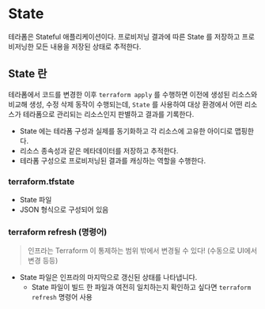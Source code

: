 # State
테라폼은 Stateful 애플리케이션이다. 프로비저닝 결과에 따른 State 를 저장하고 프로비저닝한 모든 내용을 저장된 상태로 추적한다.


## State 란
테라폼에서 코드를 변경한 이후 `terraform apply` 를 수행하면 이전에 생성된 리소스와 비교해 생성, 수정 삭제 동작이 수행되는데, 
`State` 를 사용하여 대상 환경에서 어떤 리소스가 테라폼으로 관리되는 리소스인지 판별하고 결과를 기록한다.

- State 에는 테라폼 구성과 실제를 동기화하고 각 리소스에 고유한 아이디로 맵핑한다.
- 리소스 종속성과 같은 메타데이터를 저장하고 추적한다.
- 테라폼 구성으로 프로비저닝된 결과를 캐싱하는 역할을 수행한다.

### terraform.tfstate
- State 파일 
- JSON 형식으로 구성되어 있음

### terraform refresh (명령어)
> 인프라는 Terraform 이 통제하는 범위 밖에서 변경될 수 있다! (수동으로 UI에서 변경 등등)
- State 파일은 인프라의 마지막으로 갱신된 상태를 나타냅니다.
  - State 파일이 빌드 한 파일과 여전히 일치하는지 확인하고 싶다면 `terraform refresh` 명령어 사용

